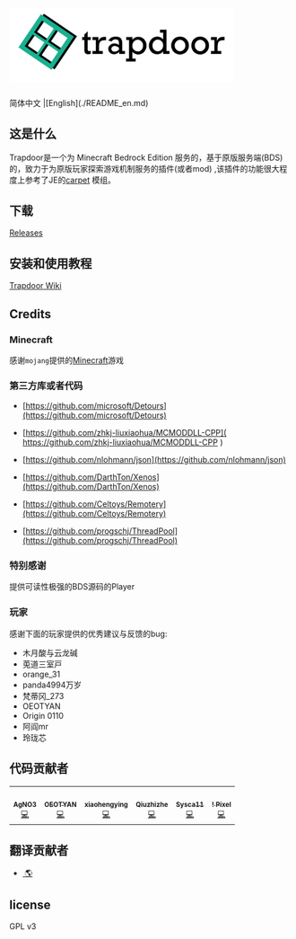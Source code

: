 <h1>
    <img src="img/logo.png" alt="Trapdoor" width="400" /> 
</h1>
简体中文 |[English](./README_en.md)

## 这是什么

Trapdoor是一个为 Minecraft Bedrock Edition 服务的，基于原版服务端(BDS)的，致力于为原版玩家探索游戏机制服务的插件(或者mod)
,该插件的功能很大程度上参考了JE的[carpet](https://github.com/gnembon/fabric-carpet) 模组。

## 下载
[Releases](https://github.com/hhhxiao/TrapDoor/releases)
## 安装和使用教程

[Trapdoor Wiki](https://github.com/hhhxiao/TrapDoor/wiki)

## Credits

### Minecraft

感谢`mojang`提供的[Minecraft](https://www.minecraft.net/zh-hans)游戏

### 第三方库或者代码

- [https://github.com/microsoft/Detours](https://github.com/microsoft/Detours)

- [https://github.com/zhkj-liuxiaohua/MCMODDLL-CPP]( https://github.com/zhkj-liuxiaohua/MCMODDLL-CPP )

- [https://github.com/nlohmann/json](https://github.com/nlohmann/json)

- [https://github.com/DarthTon/Xenos](https://github.com/DarthTon/Xenos)

- [https://github.com/Celtoys/Remotery](https://github.com/Celtoys/Remotery)

- [https://github.com/progschj/ThreadPool](https://github.com/progschj/ThreadPool)

### 特别感谢

提供可读性极强的BDS源码的Player

### 玩家

感谢下面的玩家提供的优秀建议与反馈的bug:

- 木月酸与云龙碱
- 莵道三室戸
- orange_31
- panda4994万岁
- 梵蒂冈_273
- OEOTYAN
- Origin 0110
- 阿阎mr
- 玲珑芯

## 代码贡献者
<table>
  <tr>
    <td align="center"><a href="https://github.com/hhhxiao"><img src="https://avatars0.githubusercontent.com/u/33011851?v=4?s=100" width="60px;" alt=""/><br /><sub><b>AgNO3</b></sub></a><br /><a href="https://github.com/hhhxiao/TrapDoor/commits?author=hhhxiao" title="Code">💻</a></td>
    <td align="center"><a href="https://github.com/OEOTYAN"><img src="https://avatars2.githubusercontent.com/u/58554322?v=4?s=100" width="60px;" alt=""/><br /><sub><b>OEOTYAN</b></sub></a><br /><a href="https://github.com/hhhxiao/TrapDoor/commits?author=OEOTYAN" title="Code">💻</a></td>
    <td align="center"><a href="https://github.com/xiaohengying"><img src="https://avatars2.githubusercontent.com/u/44132837?v=4?s=100" width="60px;" alt=""/><br /><sub><b>xiaohengying</b></sub></a><br /><a href="https://github.com/hhhxiao/TrapDoor/commits?author=xiaohengying" title="Code">💻</a></td>
    <td align="center"><a href="https://github.com/quizhizhe"><img src="https://avatars1.githubusercontent.com/u/42761326?v=4?s=100" width="60px;" alt=""/><br /><sub><b>Qiuzhizhe</b></sub></a><br /><a href="https://github.com/hhhxiao/TrapDoor/commits?author=quizhizhe" title="Code">💻</a></td>
    <td align="center"><a href="https://github.com/Sysca11"><img src="https://avatars.githubusercontent.com/u/46832985?s=96&v=4" width="60px;" alt=""/><br /><sub><b>Sysca11</b></sub></a><br /><a href="https://github.com/hhhxiao/TrapDoor/commits?author=Sysca11" title="Code">💻</a></td>
    <td align="center"><a href="https://github.com/0x506978656c"><img src="https://avatars.githubusercontent.com/u/66031115?s=96&v=4" width="60px;" alt=""/><br /><sub><b> ! Pixel</b></sub></a><br /><a href="https://github.com/hhhxiao/TrapDoor/commits?author=0x506978656c" title="Code">💻</a></td>
  </tr>
</table>

## 翻译贡献者
-  <a href="https://github.com/0x506978656c"><img src="https://avatars.githubusercontent.com/u/66031115?s=96&v=4" width="15px;" alt=""/><b> </b></sub></a><a href="https://github.com/hhhxiao/TrapDoor/commits?author=0x506978656c" title="Code">🌎</a></td>

## license
GPL v3
